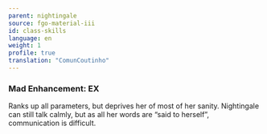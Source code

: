 ```yaml
---
parent: nightingale
source: fgo-material-iii
id: class-skills
language: en
weight: 1
profile: true
translation: "ComunCoutinho"
---
```


### Mad Enhancement: EX

Ranks up all parameters, but deprives her of most of her sanity. Nightingale can still talk calmly, but as all her words are “said to herself”, communication is difficult.

